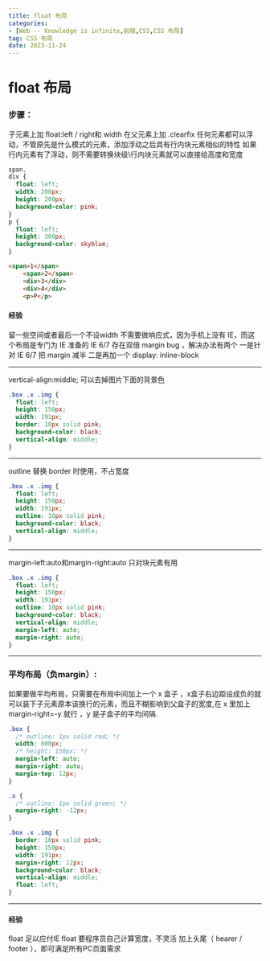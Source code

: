 ```yaml
---
title: float 布局
categories: 
- [Web -- Knowledge is infinite,前端,CSS,CSS 布局]
tag: CSS 布局
date: 2023-11-24
---
```

# float 布局
### 步骤：
子元素上加 float:left / right和 width
在父元素上加 .clearfix 
任何元素都可以浮动，不管原先是什么模式的元素，添加浮动之后具有行内块元素相似的特性
如果行内元素有了浮动，则不需要转换块级\行内块元素就可以直接给高度和宽度
```css
span,
div {
  float: left;
  width: 200px;
  height: 200px;
  background-color: pink;
}
p {
  float: left;
  height: 300px;
  background-color: skyblue;
}
```
```html
<span>1</span>
    <span>2</span>
    <div>3</div>
    <div>4</div>
    <p>P</p>
```
#### 经验
留一些空间或者最后一个不设width
不需要做响应式，因为手机上没有 IE，而这个布局是专门为 IE 准备的
IE 6/7 存在双倍 margin bug ，解决办法有两个
一是针对 IE 6/7 把 margin 减半
二是再加一个 display: inline-block 

---

vertical-align:middle; 可以去掉图片下面的背景色
```css
.box .x .img {
  float: left;
  height: 150px;
  width: 191px;
  border: 10px solid pink;
  background-color: black;
  vertical-align: middle;
}
```

---

outline 替换 border 时使用，不占宽度
```css
.box .x .img {
  float: left;
  height: 150px;
  width: 191px;
  outline: 10px solid pink;
  background-color: black;
  vertical-align: middle;
}
```

---

margin-left:auto和margin-right:auto 只对块元素有用
```css
.box .x .img {
  float: left;
  height: 150px;
  width: 191px;
  outline: 10px solid pink;
  background-color: black;
  vertical-align: middle;
  margin-left: auto;
  margin-right: auto;
}
```

---

### 平均布局（负margin）:
如果要做平均布局，只需要在布局中间加上一个 x 盒子 ，x盒子右边距设成负的就可以装下子元素原本该换行的元素，而且不糊影响到父盒子的宽度,在 x 里加上 margin-right=-y 就行 ，y 是子盒子的平均间隔.
```css
.box {
  /* outline: 1px solid red; */
  width: 800px;
  /* height: 150px; */
  margin-left: auto;
  margin-right: auto;
  margin-top: 12px;
}

.x {
  /* outline: 1px solid green; */
  margin-right: -12px;
}

.box .x .img {
  border: 10px solid pink;
  height: 150px;
  width: 191px;
  margin-right: 12px;
  background-color: black;
  vertical-align: middle;
  float: left;
}
```

---

#### 经验
float 足以应付IE
float 要程序员自己计算宽度，不灵活
加上头尾（ hearer / footer ），即可满足所有PC页面需求
